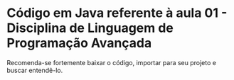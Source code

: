 # Código em Java referente à aula 01 - Disciplina de Linguagem de Programação Avançada

Recomenda-se fortemente baixar o código, importar para seu projeto e buscar entendê-lo.
